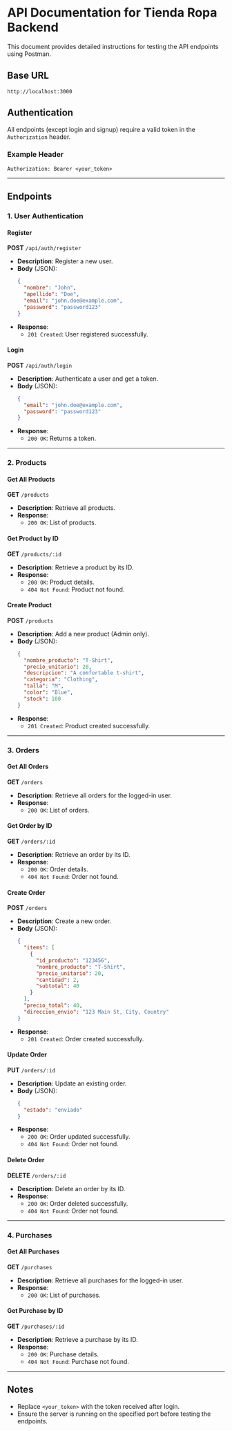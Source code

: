 # API Documentation for Tienda Ropa Backend

This document provides detailed instructions for testing the API endpoints using Postman.

## Base URL
```
http://localhost:3000
```

## Authentication
All endpoints (except login and signup) require a valid token in the `Authorization` header.

### Example Header
```
Authorization: Bearer <your_token>
```

---

## Endpoints

### 1. User Authentication

#### Register
**POST** `/api/auth/register`
- **Description**: Register a new user.
- **Body** (JSON):
  ```json
  {
    "nombre": "John",
    "apellido": "Doe",
    "email": "john.doe@example.com",
    "password": "password123"
  }
  ```
- **Response**:
  - `201 Created`: User registered successfully.

#### Login
**POST** `/api/auth/login`
- **Description**: Authenticate a user and get a token.
- **Body** (JSON):
  ```json
  {
    "email": "john.doe@example.com",
    "password": "password123"
  }
  ```
- **Response**:
  - `200 OK`: Returns a token.

---

### 2. Products

#### Get All Products
**GET** `/products`
- **Description**: Retrieve all products.
- **Response**:
  - `200 OK`: List of products.

#### Get Product by ID
**GET** `/products/:id`
- **Description**: Retrieve a product by its ID.
- **Response**:
  - `200 OK`: Product details.
  - `404 Not Found`: Product not found.

#### Create Product
**POST** `/products`
- **Description**: Add a new product (Admin only).
- **Body** (JSON):
  ```json
  {
    "nombre_producto": "T-Shirt",
    "precio_unitario": 20,
    "descripcion": "A comfortable t-shirt",
    "categoria": "Clothing",
    "talla": "M",
    "color": "Blue",
    "stock": 100
  }
  ```
- **Response**:
  - `201 Created`: Product created successfully.

---

### 3. Orders

#### Get All Orders
**GET** `/orders`
- **Description**: Retrieve all orders for the logged-in user.
- **Response**:
  - `200 OK`: List of orders.

#### Get Order by ID
**GET** `/orders/:id`
- **Description**: Retrieve an order by its ID.
- **Response**:
  - `200 OK`: Order details.
  - `404 Not Found`: Order not found.

#### Create Order
**POST** `/orders`
- **Description**: Create a new order.
- **Body** (JSON):
  ```json
  {
    "items": [
      {
        "id_producto": "123456",
        "nombre_producto": "T-Shirt",
        "precio_unitario": 20,
        "cantidad": 2,
        "subtotal": 40
      }
    ],
    "precio_total": 40,
    "direccion_envio": "123 Main St, City, Country"
  }
  ```
- **Response**:
  - `201 Created`: Order created successfully.

#### Update Order
**PUT** `/orders/:id`
- **Description**: Update an existing order.
- **Body** (JSON):
  ```json
  {
    "estado": "enviado"
  }
  ```
- **Response**:
  - `200 OK`: Order updated successfully.
  - `404 Not Found`: Order not found.

#### Delete Order
**DELETE** `/orders/:id`
- **Description**: Delete an order by its ID.
- **Response**:
  - `200 OK`: Order deleted successfully.
  - `404 Not Found`: Order not found.

---

### 4. Purchases

#### Get All Purchases
**GET** `/purchases`
- **Description**: Retrieve all purchases for the logged-in user.
- **Response**:
  - `200 OK`: List of purchases.

#### Get Purchase by ID
**GET** `/purchases/:id`
- **Description**: Retrieve a purchase by its ID.
- **Response**:
  - `200 OK`: Purchase details.
  - `404 Not Found`: Purchase not found.

---

## Notes
- Replace `<your_token>` with the token received after login.
- Ensure the server is running on the specified port before testing the endpoints.
